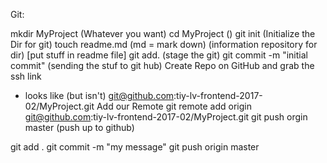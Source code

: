 Git:

mkdir MyProject (Whatever you want)
cd MyProject ()
git init (Initialize the Dir for git)
touch readme.md (md = mark down) (information repository for dir)
[put stuff in readme file]
git add. (stage the git)
git commit -m "initial commit" (sending the stuf to git hub)
Create Repo on GitHub and grab the ssh link
  - looks like (but isn't) git@github.com:tiy-lv-frontend-2017-02/MyProject.git
  Add our Remote
    git remote add origin git@github.com:tiy-lv-frontend-2017-02/MyProject.git
  git push orgin master (push up to github)

  git add .
  git commit -m "my message"
  git push origin master

  